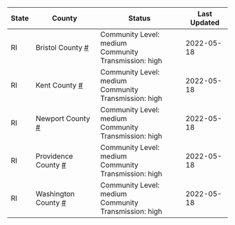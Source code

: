 State | County | Status | Last Updated
--- | --- | --- | --- 
RI | Bristol County <a href="#bristol_county">#</a> | <a name="bristol_county"></a>Community Level: medium<br/>Community Transmission: high | 2022-05-18
RI | Kent County <a href="#kent_county">#</a> | <a name="kent_county"></a>Community Level: medium<br/>Community Transmission: high | 2022-05-18
RI | Newport County <a href="#newport_county">#</a> | <a name="newport_county"></a>Community Level: medium<br/>Community Transmission: high | 2022-05-18
RI | Providence County <a href="#providence_county">#</a> | <a name="providence_county"></a>Community Level: medium<br/>Community Transmission: high | 2022-05-18
RI | Washington County <a href="#washington_county">#</a> | <a name="washington_county"></a>Community Level: medium<br/>Community Transmission: high | 2022-05-18
